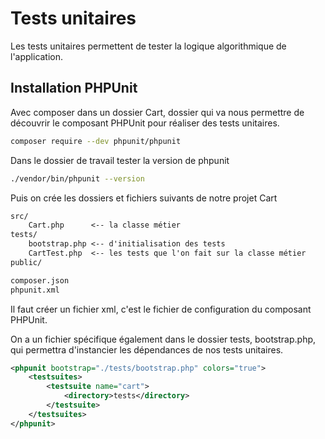 # Tests unitaires

Les tests unitaires permettent de tester la logique algorithmique de l'application.

## Installation PHPUnit

Avec composer dans un dossier Cart, dossier qui va nous permettre de découvrir le composant PHPUnit pour réaliser des tests unitaires.

```bash
composer require --dev phpunit/phpunit
```

Dans le dossier de travail tester la version de phpunit

```bash
./vendor/bin/phpunit --version
```

Puis on crée les dossiers et fichiers suivants de notre projet Cart

```txt
src/
    Cart.php      <-- la classe métier
tests/
    bootstrap.php <-- d'initialisation des tests
    CartTest.php  <-- les tests que l'on fait sur la classe métier
public/

composer.json
phpunit.xml

```

Il faut créer un fichier xml, c'est le fichier de configuration du composant PHPUnit. 

On a un fichier spécifique également dans le dossier tests, bootstrap.php, qui permettra d'instancier les dépendances de nos tests unitaires.

```xml
<phpunit bootstrap="./tests/bootstrap.php" colors="true">
    <testsuites>
        <testsuite name="cart">
            <directory>tests</directory>
        </testsuite>
    </testsuites>
</phpunit>
```
